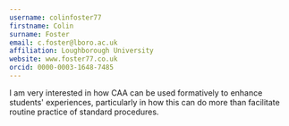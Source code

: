 ```yaml
---
username: colinfoster77
firstname: Colin
surname: Foster
email: c.foster@lboro.ac.uk
affiliation: Loughborough University
website: www.foster77.co.uk
orcid: 0000-0003-1648-7485
---
```

I am very interested in how CAA can be used formatively to enhance students' experiences, particularly in how this can do more than facilitate
routine practice of standard procedures. 
